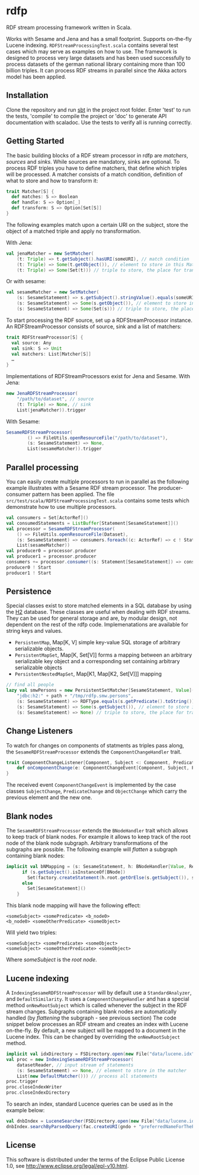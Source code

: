 # rdfp
RDF stream processing framework written in Scala.

Works with Sesame and Jena and has a small footprint. Supports on-the-fly Lucene
indexing. ```RDFStreamProcessingTest.scala``` contains several test cases which
may serve as examples on how to use.
The framework is designed to process very large datasets and has been used
successfully to process datasets of the german national library containing more
than 100 billion triples.
It can process RDF streams in parallel since the Akka actors model has been applied.

## Installation
Clone the repository and run [sbt](http://www.scala-sbt.org/) in the project root folder.
Enter 'test' to run the tests, 'compile' to compile the project or 'doc' to
generate API documentation with scaladoc. Use the tests to verify all is running
correctly. 

## Getting Started

The basic building blocks of a RDF stream processor in rdfp are *matchers*, *sources*
and *sinks*. While sources are mandatory, sinks are optional.
To process RDF triples you have to define matchers, that define which triples
will be processed. A matcher consists of a match condition, definition of what
to store and how to transform it:

```scala
trait Matcher[S] {
  def matches: S => Boolean
  def handle: S => Option[_]
  def transform: S => Option[Set[S]]
}
```

The following examples match upon a certain URI on the subject, store the object
of a matched triple and apply no transformation.

With Jena:
```scala
val jenaMatcher = new SetMatcher(
    (t: Triple) => t.getSubject().hasURI(someURI), // match condition
    (t: Triple) => Some(t.getObject()), // element to store in this Matcher's list
    (t: Triple) => Some(Set(t))) // triple to store, the place for transformations
```


Or with sesame:
```scala
val sesameMatcher = new SetMatcher(
    (s: SesameStatement) => s.getSubject().stringValue().equals(someURI), // match condition
    (s: SesameStatement) => Some(s.getObject()), // element to store in this Matcher's list
    (s: SesameStatement) => Some(Set(s))) // triple to store, the place for transformations
```

To start processing the RDF source, set up a RDFStreamProcessor instance.
An RDFStreamProcessor consists of source, sink and a list of matchers:
```scala
trait RDFStreamProcessor[S] {
  val source: Any
  val sink: S => Unit
  val matchers: List[Matcher[S]]
  …
}
```

Implementations of RDFStreamProcessors exist for Jena and Sesame.
With Jena:
```scala
new JenaRDFStreamProcessor(
	"/path/to/dataset", // source
	(t: Triple) => None, // sink
	List(jenaMatcher)).trigger
```

With Sesame:
```scala
SesameRDFStreamProcessor(
        () => FileUtils.openResourceFile("/path/to/dataset"),
        (s: SesameStatement) => None,
        List(sesameMatcher)).trigger
```


## Parallel processing

You can easily create multiple processors to run in parallel as the following
example illustrates with a Sesame RDF stream processor. The producer-consumer
pattern has been applied.
The file ```src/test/scala/RDFStreamProcessingTest.scala``` contains some tests
which demonstrate how to use multiple processors.
```scala
val consumers = Set[ActorRef]()
val consumedStatements = ListBuffer[Statement[SesameStatement]]()
val processor = SesameRDFStreamProcessor(
	() => FileUtils.openResourceFile(Dataset),
	(s: SesameStatement) => consumers.foreach((c: ActorRef) => c ! Statement(s)), // send matched triple to all consumers
	List(sesameMatcher))
val producer0 = processor.producer
val producer1 = processor.producer
consumers += processor.consumer((s: Statement[SesameStatement]) => consumedStatements += s) // do something with the statement
producer0 ! Start
producer1 ! Start
```


## Persistence

Special classes exist to store matched elements in a SQL database by using the
[H2](http://www.h2database.com/html/main.html) database. These classes are useful
when dealing with RDF streams. They can be used for general storage and
are, by modular design, not dependent on the rest of the rdfp code.
Implemenatations are available for string keys and values.
 - ```PersistentMap```, Map[K, V] simple key-value SQL storage of arbitrary serializable objects. 
 - ```PersistentMapSet```, Map[K, Set[V]] forms a mapping between an arbitrary serializable
 key object and a corresponding set containing arbitrary serializable objects
 - ```PersistentNestedMapSet```, Map[K1, Map[K2, Set[V]]] mapping
```scala
// find all people
lazy val smwPersons = new PersistentSetMatcher[SesameStatement, Value](
	"jdbc:h2:" + path + "/tmp/rdfp.smw.persons",
	(s: SesameStatement) => RDFType.equals(s.getPredicate().toString()) && PersonURI.equals(s.getObject().toString()), // match condition
	(s: SesameStatement) => Some(s.getSubject()), // element to store in this Matcher's list
	(s: SesameStatement) => None) // triple to store, the place for transformations
```


## Change Listeners
 
To watch for changes on components of statments as triples pass along, the
```SesameRDFStreamProcessor``` extends the ```ComponentChangeHandler``` trait.

```scala
trait ComponentChangeListener[Component, Subject <: Component, Predicate <: Component, Object <: Component] {
	def onComponentChange(e: ComponentChangeEvent[Component, Subject, Predicate, Object]): Unit
}
```

The received event ```ComponentChangeEvent``` is implemented by the case classes
```SubjectChange```, ```PredicateChange``` and ```ObjectChange``` which carry the
previous element and the new one.


## Blank nodes

The ```SesameRDFStreamProcessor``` extends the ```BNodeHandler``` trait which
allows to keep track of blank nodes. For example it allows to keep track of the
root node of the blank node subgraph. Arbitrary transformations of the subgraphs
are possible.
The following example will *flatten* a subgraph containing blank nodes:

```scala
implicit val bNMapping = (s: SesameStatement, h: BNodeHandler[Value, Resource, Value, SesameStatement]) => {
      if (s.getSubject().isInstanceOf[BNode])
        Set(factory.createStatement(h.root.getOrElse(s.getSubject()), s.getPredicate(), s.getObject()))
      else
        Set[SesameStatement]()
    }
```

This blank node mapping will have the following effect:
```
<someSubject> <somePredicate> <b_node0>
<b_node0> <someOtherPredicate> <someObject>
```
Will yield two triples:
```
<someSubject> <somePredicate> <someObject>
<someSubject> <someOtherPredicate> <someObject>
```
Where *someSubject* is the *root node*.


## Lucene indexing

A ```IndexingSesameRDFStreamProcessor``` will by default use a ```StandardAnalyzer```,
and ```DefaultSimilarity```. It uses a ```ComponentChangeHandler``` and has a
special method ```onNewRootSubject``` which is called whenever the subject in
the RDF stream changes. Subgraphs containing blank nodes are automatically handled
(by *flattening* the subgraph - see previous section)
The code snippet below processes an RDF stream and creates an index with Lucene
on-the-fly. By default, a new subject will be mapped to a document in the Lucene
index. This can be changed by overriding the ```onNewRootSubject``` method.

```scala
implicit val idxDirectory = FSDirectory.open(new File("data/lucene.idx"))
val proc = new IndexingSesameRDFStreamProcessor(
	datasetReader, // input stream of statements
	(s: SesameStatement) => None, // element to store in the matcher
	List(new DefaultMatcher())) // process all statements
proc.trigger
proc.closeIndexWriter
proc.closeIndexDirectory
```

To search an index, standard Lucence queries can be used as in the example below:
```scala
val dnbIndex = LuceneSearcher(FSDirectory.open(new File("data/lucene.idx")))
dnbIndex.searchByParsedQuery(fac.createURI(gndo + "preferredNameForThePerson").toString(), "some label", 10)
```

## License

This software is distributed under the terms of the Eclipse Public License 1.0,
see http://www.eclipse.org/legal/epl-v10.html.